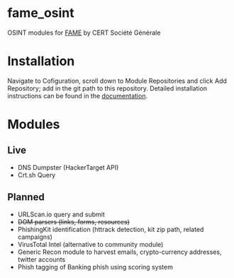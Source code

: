 # fame_osint
OSINT modules for [FAME](https://github.com/certsocietegenerale/fame/) by CERT Société Générale

# Installation

Navigate to Cofiguration, scroll down to Module Repositories and click Add Repository; add in the git path to this repository. Detailed installation instructions can be found in the [documentation](https://fame.readthedocs.io/en/latest/installation.html).

# Modules

## Live

* DNS Dumpster (HackerTarget API)
* Crt.sh Query

## Planned

* URLScan.io query and submit
* ~~DOM parsers (links, forms, resources)~~
* PhishingKit identification (httrack detection, kit zip path, related campaigns)
* VirusTotal Intel (alternative to community module)
* Generic Recon module to harvest emails, crypto-currency addresses, twitter accounts
* Phish tagging of Banking phish using scoring system